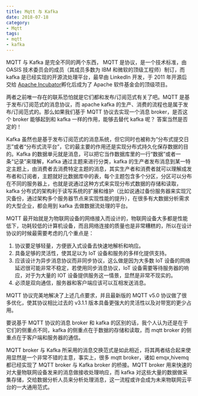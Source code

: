 ```yaml
---
title: Mqtt 与 Kafka
date: 2018-07-18
category: 
- Mqtt
tags:
- mqtt
- kafka
---
```


MQTT 与 Kafka 是完全不同的两个东西， MQTT 是协议，是一个技术标准，由 OASIS 技术委员会的成员（其成员多数为 IBM 和微软的顶级工程师）制订，而 kafka 是已经实现的开源流处理平台，最早由 LinkedIn 开发，于 2011 年开源后交给 [Apache Incubator](https://zh.wikipedia.org/wiki/Apache_Incubator)孵化后成为了 Apache 软件基金会的顶级项目。

两者之前唯一存在的联系恐怕就是它们都和发布/订阅范式有关了吧。MQTT 是基于发布/订阅范式的消息协议，而 apache kafka 的生产、消费的流程也是属于发布/订阅范式的。那么如果我们基于 MQTT 协议去实现一个消息 broker，是否这个 broker 能够起到和 kafka 一样的作用，能够去替代 kafka 呢？ 答案当然是否定的！

Kafka 虽然也是基于发布订阅范式的消息系统，但它同时也被称为“分布式提交日志”或者“分布式流平台”，它的最主要的作用还是实现分布式持久化保存数据的目的。Kafka 的数据单元就是消息，可以把它当作数据库里的一行“数据”或者一条“记录”来理解，Kafka 通过主题来进行分类，kafka 的生产者发布消息到某一特定主题上，由消费者去消费特定主题的消息，其实生产者和消费者就可以理解成发布者和订阅者，主题就好比数据库中的表，每个主题包含多个分区，分区可以分布在不同的服务器上，也就是说通过这种方式来实现分布式数据的存储和读取， kafka 分布式的架构利于读写系统的扩展和维护（比如说通过备份服务器来实现冗灾备份，通过架构多个服务器节点来实现性能的提升），在很多有大数据分析需求的大型企业，都会用到 kafka 去做数据流处理的平台。

MQTT 最开始就是为物联网设备的网络接入而设计的，物联网设备大多都是性能低下，功耗较低的计算机设备，而且网络连接的质量也是非常糟糕的，所以在设计协议的时候最需要考虑的几个重点是：
1. 协议要足够轻量，方便嵌入式设备去快速地解析和响应。
2. 具备足够的灵活性，使其足以为 IoT 设备和服务的多样化提供支持。
3. 应该设计为异步消息协议而非同步协议，这么做是因为大多数 IoT 设备的网络延迟很可能非常不稳定，若使用同步消息协议，IoT 设备需要等待服务器的响应，对于为大量的 IOT 设备提供服务这一情景，显然是非常不现实的。
4. 必须是双向通信，服务器和客户端应该可以互相发送消息。

MQTT 协议完美地解决了上述几点要求，并且最新版的 MQTT v5.0 协议做了很多优化，使其协议相比过去的 v3.1.1 版本具备更强大的灵活性以及对带宽的更少占用。

要说基于 MQTT 协议的消息 broker 和 kafka 的区别的话，我个人认为还是在于它们的侧重点不同，kafka 的侧重点在于数据的存储和读取，而 mqtt broker 的侧重点在于客户端和服务器的通信。

MQTT  broker 与 Kafka 所采用的消息交换范式是如此相近，将其两者结合起来使用显然是一个非常不错的主意，事实上，很多 mqtt broker，诸如 emqx,hivemq 都已经实现了 MQTT broker 与 Kafka broker 的桥接。MQTT broker 用来快速的对大量物联网设备发来的消息做接收处理响应，而 kafka 对这些大量的数据做采集存储，交给数据分析人员来分析处理消息，这一流程或许会成为未来物联网云平台的一大通用范式。
